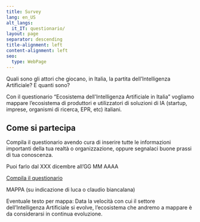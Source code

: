 ```yaml
---
title: Survey
lang: en_US
alt_langs:
  it_IT: questionario/
layout: page
separator: descending
title-alignment: left
content-alignment: left
seo:
  type: WebPage
---
```

Quali sono gli attori che giocano, in Italia, la partita dell’Intelligenza Artificiale? E quanti sono?

Con il questionario “Ecosistema dell'Intelligenza Artificiale in Italia” vogliamo mappare l’ecosistema di produttori e utilizzatori di soluzioni di IA (startup, imprese, organismi di ricerca, EPR, etc) italiani.

## Come si partecipa

Compila il questionario avendo cura di inserire tutte le informazioni importanti della tua realtà o organizzazione, oppure segnalaci buone prassi di tua conoscenza.

Puoi farlo dal XXX dicembre all’GG MM AAAA


[Compila il questionario](https://docs.google.com/forms/d/19uivCxt9Qyiiz_cXTlSbJYNTJX0Sy9QazziCO6nA9GE/edit?ts=5a295088)

MAPPA (su indicazione di luca o claudio biancalana)

Eventuale testo per mappa:
Data la velocità con cui il settore dell’Intelligenza Artificiale si evolve, l’ecosistema che andremo a mappare è da considerarsi in continua evoluzione.
